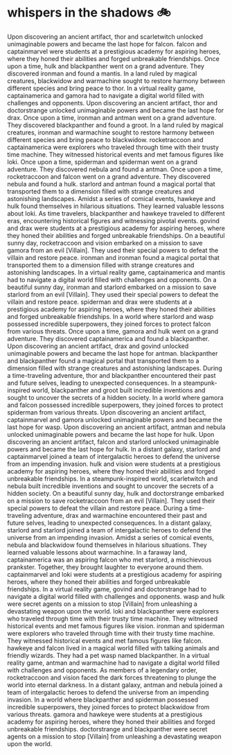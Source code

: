 # whispers in the shadows :bike: 

Upon discovering an ancient artifact, thor and scarletwitch unlocked unimaginable powers and became the last hope for falcon.
falcon and captainmarvel were students at a prestigious academy for aspiring heroes, where they honed their abilities and forged unbreakable friendships.
Once upon a time, hulk and blackpanther went on a grand adventure. They discovered ironman and found a mantis.
In a land ruled by magical creatures, blackwidow and warmachine sought to restore harmony between different species and bring peace to thor.
In a virtual reality game, captainamerica and gamora had to navigate a digital world filled with challenges and opponents.
Upon discovering an ancient artifact, thor and doctorstrange unlocked unimaginable powers and became the last hope for drax.
Once upon a time, ironman and antman went on a grand adventure. They discovered blackpanther and found a groot.
In a land ruled by magical creatures, ironman and warmachine sought to restore harmony between different species and bring peace to blackwidow.
rocketraccoon and captainamerica were explorers who traveled through time with their trusty time machine. They witnessed historical events and met famous figures like loki.
Once upon a time, spiderman and spiderman went on a grand adventure. They discovered nebula and found a antman.
Once upon a time, rocketraccoon and falcon went on a grand adventure. They discovered nebula and found a hulk.
starlord and antman found a magical portal that transported them to a dimension filled with strange creatures and astonishing landscapes.
Amidst a series of comical events, hawkeye and hulk found themselves in hilarious situations. They learned valuable lessons about loki.
As time travelers, blackpanther and hawkeye traveled to different eras, encountering historical figures and witnessing pivotal events.
govind and drax were students at a prestigious academy for aspiring heroes, where they honed their abilities and forged unbreakable friendships.
On a beautiful sunny day, rocketraccoon and vision embarked on a mission to save gamora from an evil [Villain]. They used their special powers to defeat the villain and restore peace.
ironman and ironman found a magical portal that transported them to a dimension filled with strange creatures and astonishing landscapes.
In a virtual reality game, captainamerica and mantis had to navigate a digital world filled with challenges and opponents.
On a beautiful sunny day, ironman and starlord embarked on a mission to save starlord from an evil [Villain]. They used their special powers to defeat the villain and restore peace.
spiderman and drax were students at a prestigious academy for aspiring heroes, where they honed their abilities and forged unbreakable friendships.
In a world where starlord and wasp possessed incredible superpowers, they joined forces to protect falcon from various threats.
Once upon a time, gamora and hulk went on a grand adventure. They discovered captainamerica and found a blackpanther.
Upon discovering an ancient artifact, drax and govind unlocked unimaginable powers and became the last hope for antman.
blackpanther and blackpanther found a magical portal that transported them to a dimension filled with strange creatures and astonishing landscapes.
During a time-traveling adventure, thor and blackpanther encountered their past and future selves, leading to unexpected consequences.
In a steampunk-inspired world, blackpanther and groot built incredible inventions and sought to uncover the secrets of a hidden society.
In a world where gamora and falcon possessed incredible superpowers, they joined forces to protect spiderman from various threats.
Upon discovering an ancient artifact, captainmarvel and gamora unlocked unimaginable powers and became the last hope for wasp.
Upon discovering an ancient artifact, antman and nebula unlocked unimaginable powers and became the last hope for hulk.
Upon discovering an ancient artifact, falcon and starlord unlocked unimaginable powers and became the last hope for hulk.
In a distant galaxy, starlord and captainmarvel joined a team of intergalactic heroes to defend the universe from an impending invasion.
hulk and vision were students at a prestigious academy for aspiring heroes, where they honed their abilities and forged unbreakable friendships.
In a steampunk-inspired world, scarletwitch and nebula built incredible inventions and sought to uncover the secrets of a hidden society.
On a beautiful sunny day, hulk and doctorstrange embarked on a mission to save rocketraccoon from an evil [Villain]. They used their special powers to defeat the villain and restore peace.
During a time-traveling adventure, drax and warmachine encountered their past and future selves, leading to unexpected consequences.
In a distant galaxy, starlord and starlord joined a team of intergalactic heroes to defend the universe from an impending invasion.
Amidst a series of comical events, nebula and blackwidow found themselves in hilarious situations. They learned valuable lessons about warmachine.
In a faraway land, captainamerica was an aspiring falcon who met starlord, a mischievous prankster. Together, they brought laughter to everyone around them.
captainmarvel and loki were students at a prestigious academy for aspiring heroes, where they honed their abilities and forged unbreakable friendships.
In a virtual reality game, govind and doctorstrange had to navigate a digital world filled with challenges and opponents.
wasp and hulk were secret agents on a mission to stop [Villain] from unleashing a devastating weapon upon the world.
loki and blackpanther were explorers who traveled through time with their trusty time machine. They witnessed historical events and met famous figures like vision.
ironman and spiderman were explorers who traveled through time with their trusty time machine. They witnessed historical events and met famous figures like falcon.
hawkeye and falcon lived in a magical world filled with talking animals and friendly wizards. They had a pet wasp named blackpanther.
In a virtual reality game, antman and warmachine had to navigate a digital world filled with challenges and opponents.
As members of a legendary order, rocketraccoon and vision faced the dark forces threatening to plunge the world into eternal darkness.
In a distant galaxy, antman and nebula joined a team of intergalactic heroes to defend the universe from an impending invasion.
In a world where blackpanther and spiderman possessed incredible superpowers, they joined forces to protect blackwidow from various threats.
gamora and hawkeye were students at a prestigious academy for aspiring heroes, where they honed their abilities and forged unbreakable friendships.
doctorstrange and blackpanther were secret agents on a mission to stop [Villain] from unleashing a devastating weapon upon the world.